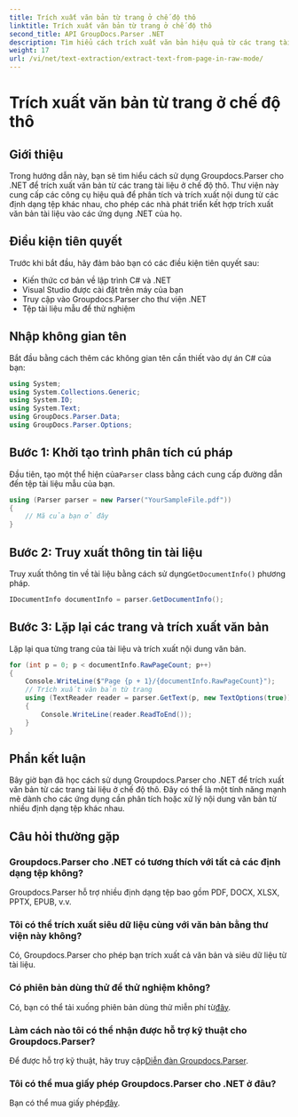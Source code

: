 ```yaml
---
title: Trích xuất văn bản từ trang ở chế độ thô
linktitle: Trích xuất văn bản từ trang ở chế độ thô
second_title: API GroupDocs.Parser .NET
description: Tìm hiểu cách trích xuất văn bản hiệu quả từ các trang tài liệu bằng Groupdocs.Parser cho .NET trong hướng dẫn toàn diện này.
weight: 17
url: /vi/net/text-extraction/extract-text-from-page-in-raw-mode/
---
```


# Trích xuất văn bản từ trang ở chế độ thô

## Giới thiệu
Trong hướng dẫn này, bạn sẽ tìm hiểu cách sử dụng Groupdocs.Parser cho .NET để trích xuất văn bản từ các trang tài liệu ở chế độ thô. Thư viện này cung cấp các công cụ hiệu quả để phân tích và trích xuất nội dung từ các định dạng tệp khác nhau, cho phép các nhà phát triển kết hợp trích xuất văn bản tài liệu vào các ứng dụng .NET của họ.
## Điều kiện tiên quyết
Trước khi bắt đầu, hãy đảm bảo bạn có các điều kiện tiên quyết sau:
- Kiến thức cơ bản về lập trình C# và .NET
- Visual Studio được cài đặt trên máy của bạn
- Truy cập vào Groupdocs.Parser cho thư viện .NET
- Tệp tài liệu mẫu để thử nghiệm

## Nhập không gian tên
Bắt đầu bằng cách thêm các không gian tên cần thiết vào dự án C# của bạn:
```csharp
using System;
using System.Collections.Generic;
using System.IO;
using System.Text;
using GroupDocs.Parser.Data;
using GroupDocs.Parser.Options;
```
## Bước 1: Khởi tạo trình phân tích cú pháp
 Đầu tiên, tạo một thể hiện của`Parser` class bằng cách cung cấp đường dẫn đến tệp tài liệu mẫu của bạn.
```csharp
using (Parser parser = new Parser("YourSampleFile.pdf"))
{
    // Mã của bạn ở đây
}
```
## Bước 2: Truy xuất thông tin tài liệu
 Truy xuất thông tin về tài liệu bằng cách sử dụng`GetDocumentInfo()` phương pháp.
```csharp
IDocumentInfo documentInfo = parser.GetDocumentInfo();
```
## Bước 3: Lặp lại các trang và trích xuất văn bản
Lặp lại qua từng trang của tài liệu và trích xuất nội dung văn bản.
```csharp
for (int p = 0; p < documentInfo.RawPageCount; p++)
{
    Console.WriteLine($"Page {p + 1}/{documentInfo.RawPageCount}");
    // Trích xuất văn bản từ trang
    using (TextReader reader = parser.GetText(p, new TextOptions(true)))
    {
        Console.WriteLine(reader.ReadToEnd());
    }
}
```

## Phần kết luận
Bây giờ bạn đã học cách sử dụng Groupdocs.Parser cho .NET để trích xuất văn bản từ các trang tài liệu ở chế độ thô. Đây có thể là một tính năng mạnh mẽ dành cho các ứng dụng cần phân tích hoặc xử lý nội dung văn bản từ nhiều định dạng tệp khác nhau.

## Câu hỏi thường gặp
### Groupdocs.Parser cho .NET có tương thích với tất cả các định dạng tệp không?
Groupdocs.Parser hỗ trợ nhiều định dạng tệp bao gồm PDF, DOCX, XLSX, PPTX, EPUB, v.v.
### Tôi có thể trích xuất siêu dữ liệu cùng với văn bản bằng thư viện này không?
Có, Groupdocs.Parser cho phép bạn trích xuất cả văn bản và siêu dữ liệu từ tài liệu.
### Có phiên bản dùng thử để thử nghiệm không?
 Có, bạn có thể tải xuống phiên bản dùng thử miễn phí từ[đây](https://releases.groupdocs.com/).
### Làm cách nào tôi có thể nhận được hỗ trợ kỹ thuật cho Groupdocs.Parser?
 Để được hỗ trợ kỹ thuật, hãy truy cập[Diễn đàn Groupdocs.Parser](https://forum.groupdocs.com/c/parser/17).
### Tôi có thể mua giấy phép Groupdocs.Parser cho .NET ở đâu?
 Bạn có thể mua giấy phép[đây](https://purchase.groupdocs.com/buy).